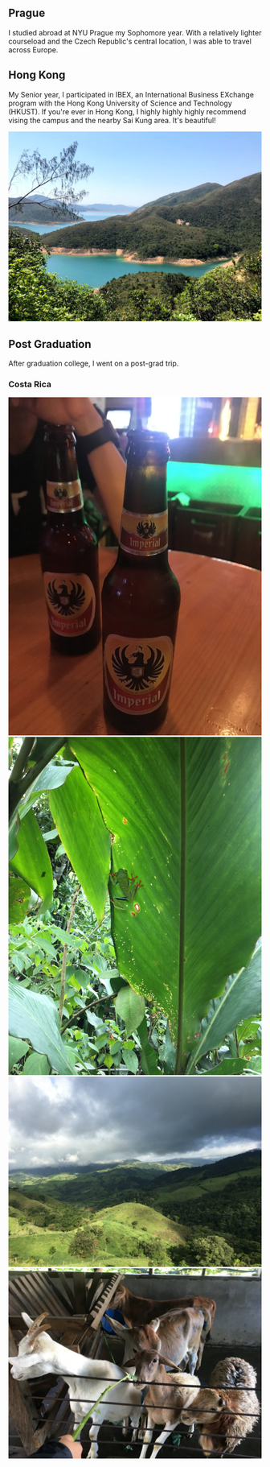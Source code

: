 ## Prague

I studied abroad at NYU Prague my Sophomore year. With a relatively lighter courseload and the Czech Republic's central location, I was able to travel across Europe.

## Hong Kong

My Senior year, I participated in IBEX, an International Business EXchange program with the Hong Kong University of Science and Technology (HKUST). If you're ever in Hong Kong, I highly highly highly recommend vising the campus and the nearby Sai Kung area. It's beautiful!

<img src="travel/Screen Shot 2018-12-26 at 10.52.59 AM.png"/>

## Post Graduation 

After graduation college, I went on a post-grad trip.

### Costa Rica

<img src="travel/IMG_9624.JPG"/>

<img src="travel/IMG_9659.JPG"/>

<img src="travel/IMG_9678.JPG"/>

<img src="travel/IMG_9728.JPG"/>
